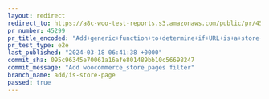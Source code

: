 ```yaml
---
layout: redirect
redirect_to: https://a8c-woo-test-reports.s3.amazonaws.com/public/pr/45299/e2e/index.html
pr_number: 45299
pr_title_encoded: "Add+generic+function+to+determine+if+URL+is+a+store+page"
pr_test_type: e2e
last_published: "2024-03-18 06:41:38 +0000"
commit_sha: 095c96345e70061a16afe801489bb10c56698247
commit_message: "Add woocommerce_store_pages filter"
branch_name: add/is-store-page
passed: true
---
```

